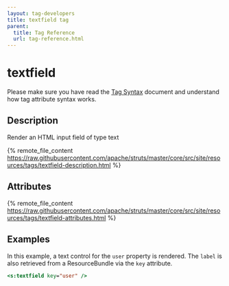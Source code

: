 ```yaml
---
layout: tag-developers
title: textfield tag
parent:
  title: Tag Reference
  url: tag-reference.html
---
```


# textfield

Please make sure you have read the [Tag Syntax](tag-syntax) document and understand how tag attribute syntax works.

## Description

Render an HTML input field of type text

{% remote_file_content https://raw.githubusercontent.com/apache/struts/master/core/src/site/resources/tags/textfield-description.html %}

## Attributes

{% remote_file_content https://raw.githubusercontent.com/apache/struts/master/core/src/site/resources/tags/textfield-attributes.html %}

## Examples

In this example, a text control for the `user` property is rendered. The `label` is also retrieved from a ResourceBundle 
via the `key` attribute.

```jsp
<s:textfield key="user" />
```

